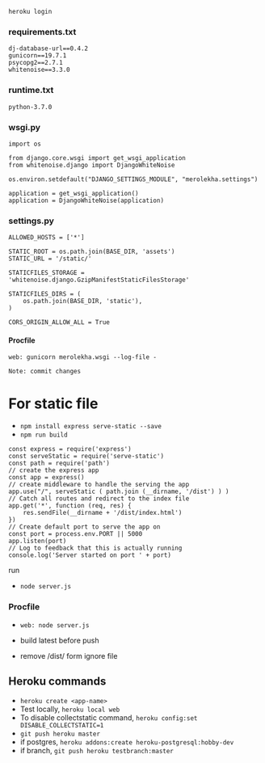 `heroku login`

### requirements.txt
```
dj-database-url==0.4.2
gunicorn==19.7.1
psycopg2==2.7.1
whitenoise==3.3.0
```

### runtime.txt
```
python-3.7.0

```
### wsgi.py
```
import os

from django.core.wsgi import get_wsgi_application
from whitenoise.django import DjangoWhiteNoise

os.environ.setdefault("DJANGO_SETTINGS_MODULE", "merolekha.settings")

application = get_wsgi_application()
application = DjangoWhiteNoise(application)

```

### settings.py
```
ALLOWED_HOSTS = ['*']

STATIC_ROOT = os.path.join(BASE_DIR, 'assets')
STATIC_URL = '/static/'

STATICFILES_STORAGE = 'whitenoise.django.GzipManifestStaticFilesStorage'

STATICFILES_DIRS = (
    os.path.join(BASE_DIR, 'static'),
)

CORS_ORIGIN_ALLOW_ALL = True

```
#### Procfile
```
web: gunicorn merolekha.wsgi --log-file -

```
`Note: commit changes`


# For static file
- `npm install express serve-static --save`
- `npm run build`
```
const express = require('express')
const serveStatic = require('serve-static')
const path = require('path')
// create the express app
const app = express()
// create middleware to handle the serving the app
app.use("/", serveStatic ( path.join (__dirname, '/dist') ) )
// Catch all routes and redirect to the index file
app.get('*', function (req, res) {
    res.sendFile(__dirname + '/dist/index.html')
})
// Create default port to serve the app on
const port = process.env.PORT || 5000
app.listen(port)
// Log to feedback that this is actually running
console.log('Server started on port ' + port)
```

run 

- `node server.js
`

### Procfile
- `web: node server.js` 

- build latest before push
- remove /dist/ form ignore file
## Heroku commands
- `heroku create <app-name>`
- Test locally, `heroku local web`
- To disable collectstatic command, `heroku config:set DISABLE_COLLECTSTATIC=1`
- `git push heroku master`
- if postgres, `heroku addons:create heroku-postgresql:hobby-dev`
- if branch, `git push heroku testbranch:master`
